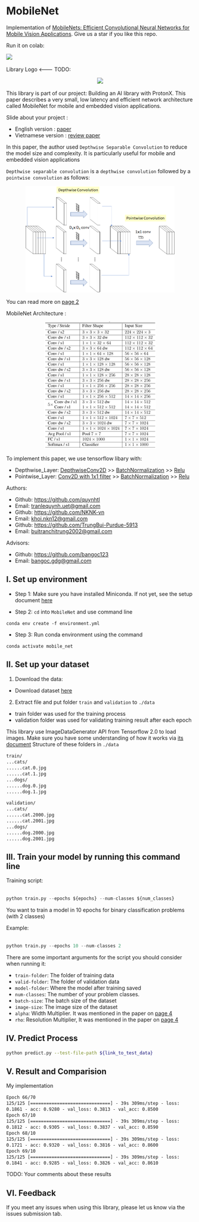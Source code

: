 # MobileNet 
Implementation of [MobileNets: Efficient Convolutional Neural Networks for Mobile Vision Applications](https://arxiv.org/abs/1704.04861). Give us a star if you like this repo.

Run it on colab:

<a href="https://colab.research.google.com/drive/1j3eh-GVhLIIHZ6HsT1jg56K9U1P_BiTh?usp=sharing"><img src="https://storage.googleapis.com/protonx-cloud-storage/colab_favicon_256px.png" width=80> </a>


Library Logo <--- TODO:

<p align="center">
    <img src='https://storage.googleapis.com/protonx-cloud-storage/transformer/protonx-transf.png' width=200 class="center">
</p>

This library is part of our project: Building an AI library with ProtonX. This paper describes a very small, low latency and efficient network architecture called MobileNet for mobile and embedded vision applications.

Slide about your project : 
+ English version : <a href="https://towardsdatascience.com/review-mobilenetv1-depthwise-separable-convolution-light-weight-model-a382df364b69">paper</a>
+ Vietnamese version : <a href="https://docs.google.com/document/d/1mA3SaEipchu4OIyhdOe_IbeDHuhqfOlrHLj-OL7LiAI/edit">review paper</a>


In this paper, the author used `Depthwise Separable Convolution` to reduce the model size and complexity. It is particularly useful for mobile and embedded vision applications

`Depthwise separable convolution` is a `depthwise convolution` followed by a `pointwise convolution` as follows:
<p align="center">
    <img src='figures/DepthwiseSeparableConvolution.png' width=400 class="center">
</p>

You can read more on [page 2](https://arxiv.org/pdf/1704.04861.pdf)

MobileNet Architecture :


<p align="center">
    <img src='figures/architecture.png' width=300 class="center">
</p>

To implement this paper, we use tensorflow libary with:
- Depthwise_Layer: [DepthwiseConv2D](https://www.tensorflow.org/api_docs/python/tf/keras/layers/DepthwiseConv2D) >> [BatchNormalization](https://keras.io/api/layers/normalization_layers/batch_normalization/) >> [Relu](https://keras.io/api/layers/activations/#relu-function)
- Pointwise_Layer: [Conv2D with 1x1 filter](https://www.tensorflow.org/api_docs/python/tf/keras/layers/Conv2D) >> [BatchNormalization](https://keras.io/api/layers/normalization_layers/batch_normalization/) >> [Relu](https://keras.io/api/layers/activations/#relu-function)


Authors:
- Github: https://github.com/quynhtl 
- Email: tranlequynh.uet@gmail.com 
- Github: https://github.com/NKNK-vn 
- Email: khoi.nkn12@gmail.com
- Github: https://github.com/TrungBui-Purdue-5913
- Email: buitranchitrung2002@gmail.com

Advisors:
- Github: https://github.com/bangoc123
- Email: bangoc.gdg@gmail.com

## I.  Set up environment
- Step 1: Make sure you have installed Miniconda. If not yet, see the setup document <a href="https://docs.conda.io/en/latest/miniconda.html">here</a>


- Step 2: `cd` into `MobileNet` and use command line
```
conda env create -f environment.yml
```

- Step 3: Run conda environment using the command

```
conda activate mobile_net
``` 

## II.  Set up your dataset

<!-- - Guide user how to download your data and set the data pipeline  -->
1. Download the data:
- Download dataset [here](https://storage.googleapis.com/mledu-datasets/cats_and_dogs_filtered.zip)
2. Extract file and put folder ```train``` and ```validation``` to ```./data``` 
- train folder was used for the training process
- validation folder was used for validating training result after each epoch

This library use ImageDataGenerator API from Tensorflow 2.0 to load images. Make sure you have some understanding of how it works via [its document](https://keras.io/api/preprocessing/image/)
Structure of these folders in ```./data```

```
train/
...cats/
......cat.0.jpg
......cat.1.jpg
...dogs/
......dog.0.jpg
......dog.1.jpg
```

```
validation/
...cats/
......cat.2000.jpg
......cat.2001.jpg
...dogs/
......dog.2000.jpg
......dog.2001.jpg
```

<!-- - References: [NLP](https://github.com/bangoc123/transformer) and [CV](https://github.com/bangoc123/mlp-mixer) -->



## III. Train your model by running this command line

Training script:


```python

python train.py --epochs ${epochs} --num-classes ${num_classes} 

```
You want to train a model in 10 epochs for binary classification problems (with 2 classes)



Example:

```python

python train.py --epochs 10 --num-classes 2 

``` 

There are some important arguments for the script you should consider when running it:

- `train-folder`: The folder of training data
- `valid-folder`: The folder of validation data
- `model-folder`: Where the model after training saved
- `num-classes`: The number of your problem classes.
- `batch-size`: The batch size of the dataset
- `image-size`: The image size of the dataset
- `alpha`: Width Multiplier. It was mentioned in the paper on [page 4](https://arxiv.org/pdf/1704.04861.pdf)
- `rho`: Resolution Multiplier, It was mentioned in the paper on [page 4](https://arxiv.org/pdf/1704.04861.pdf)
## IV. Predict Process

```bash
python predict.py --test-file-path ${link_to_test_data}
```

## V. Result and Comparision


My implementation
```
Epoch 66/70
125/125 [==============================] - 39s 309ms/step - loss: 0.1861 - acc: 0.9280 - val_loss: 0.3813 - val_acc: 0.8500
Epoch 67/10
125/125 [==============================] - 39s 309ms/step - loss: 0.1812 - acc: 0.9305 - val_loss: 0.3837 - val_acc: 0.8590
Epoch 68/10
125/125 [==============================] - 39s 309ms/step - loss: 0.1721 - acc: 0.9320 - val_loss: 0.3816 - val_acc: 0.8600
Epoch 69/10
125/125 [==============================] - 39s 309ms/step - loss: 0.1841 - acc: 0.9285 - val_loss: 0.3826 - val_acc: 0.8610

```

<!-- **FIXME**

Other architecture

```
Epoch 6/10
391/391 [==============================] - 115s 292ms/step - loss: 0.1999 - acc: 0.9277 - val_loss: 0.4719 - val_acc: 0.8130
Epoch 7/10
391/391 [==============================] - 114s 291ms/step - loss: 0.1526 - acc: 0.9494 - val_loss: 0.5224 - val_acc: 0.8318
Epoch 8/10
391/391 [==============================] - 115s 293ms/step - loss: 0.1441 - acc: 0.9513 - val_loss: 0.5811 - val_acc: 0.7875
``` -->

TODO:
Your comments about these results 


<!-- ## VI. Running Test

When you want to modify the model, you need to run the test to make sure your change does not affect the whole system.

In the `./folder-name` **(FIXME)** folder please run:

```bash
pytest
``` -->
## VI. Feedback
If you meet any issues when using this library, please let us know via the issues submission tab.


